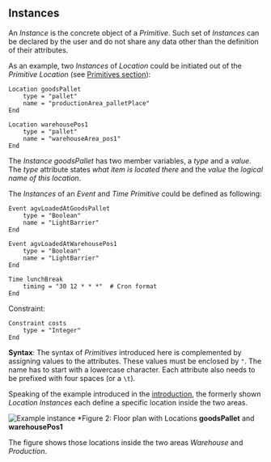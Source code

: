 ## Instances

An *Instance* is the concrete object of a *Primitive*. Such set of *Instances* can be declared by the user and do not share any data other than the definition of their attributes.

As an example, two *Instances* of *Location* could be initiated out of the *Primitive* *Location* (see [Primitives section](#Primitives)):

```text
Location goodsPallet
    type = "pallet"
    name = "productionArea_palletPlace"
End

Location warehousePos1
    type = "pallet"
    name = "warehouseArea_pos1"
End
```

The *Instance* *goodsPallet* has two member variables, a *type* and a *value*. The *type* attribute states *what item is located there* and the *value* the *logical name of this location*.

The *Instances* of an *Event* and *Time* *Primitive* could be defined as following:

```text
Event agvLoadedAtGoodsPallet
    type = "Boolean"
    name = "LightBarrier"
End

Event agvLoadedAtWarehousePos1
    type = "Boolean"
    name = "LightBarrier"
End

Time lunchBreak
    timing = "30 12 * * *"  # Cron format
End
```

Constraint:

```text
Constraint costs
    type = "Integer"
End
```
**Syntax**: The syntax of *Primitives* introduced here is complemented by assigning values to the attributes. These values must be enclosed by `"`. The name has to start with a lowercase character. Each attribute also needs to be prefixed with four spaces (or a `\t`).

Speaking of the example introduced in the [introduction](#Logistic-Task-Language), the formerly shown *Location* *Instances* each define a specific location inside the two areas.

![Example instance](/img/instances.png)
*Figure 2: Floor plan with Locations **goodsPallet** and **warehousePos1**

The figure shows those locations inside the two areas *Warehouse* and *Production*.